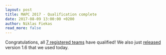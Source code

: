 ```yaml
---
layout: post
title: MAPC 2017 - Qualification complete
date: 2017-08-09 13:00:00 +0200
author: Niklas Fiekas
read_more: false
---
```


Congratulations, all [7 registered teams](/2017/#registration) have qualified! We also just [released](https://github.com/agentcontest/massim/releases) version 1.6 that we used today.
